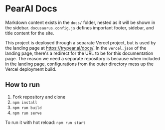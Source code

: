 # PearAI Docs

Markdown content exists in the `docs/` folder, nested as it will be shown in the sidebar. `docusaurus.config.js` defines important footer, sidebar, and title content for the site.

This project is deployed through a separate Vercel project, but is used by the landing page at https://trypear.ai/docs/. In the `vercel.json` of the landing page, there's a redirect for the URL to be for this documentation page.
The reason we need a separate repository is because when included in the landing page, configurations from the outer directory mess up the Vercel deployment build.

## How to run

1. Fork repository and clone
2. `npm install`
3. `npm run build`
4. `npm run serve`

To run it with hot reload: `npm run start`
